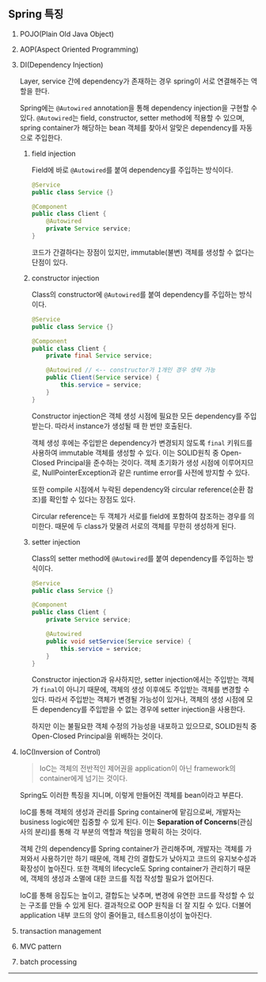 ## Spring 특징

1.  POJO(Plain Old Java Object)

2.  AOP(Aspect Oriented Programming)

3.  DI(Dependency Injection)

    Layer, service 간에 dependency가 존재하는 경우 spring이 서로 연결해주는 역할을 한다.

    Spring에는 `@Autowired` annotation을 통해 dependency injection을 구현할 수 있다. `@Autowired`는 field, constructor, setter method에 적용할 수 있으며, spring container가 해당하는 bean 객체를 찾아서 알맞은 dependency를 자동으로 주입한다.

    1.  field injection

        Field에 바로 `@Autowired`를 붙여 dependency를 주입하는 방식이다.

        ```java
        @Service
        public class Service {}

        @Component
        public class Client {
            @Autowired
            private Service service;
        }
        ```

        코드가 간결하다는 장점이 있지만, immutable(불변) 객체를 생성할 수 없다는 단점이 있다.

    2.  constructor injection

        Class의 constructor에 `@Autowired`를 붙여 dependency를 주입하는 방식이다.

        ```java
        @Service
        public class Service {}

        @Component
        public class Client {
            private final Service service;

            @Autowired // <-- constructor가 1개인 경우 생략 가능
            public Client(Service service) {
                this.service = service;
            }
        }
        ```

        Constructor injection은 객체 생성 시점에 필요한 모든 dependency를 주입받는다. 따라서 instance가 생성될 때 한 번만 호출된다.

        객체 생성 후에는 주입받은 dependency가 변경되지 않도록 `final` 키워드를 사용하여 immutable 객체를 생성할 수 있다. 이는 SOLID원칙 중 Open-Closed Principal을 준수하는 것이다. 객체 초기화가 생성 시점에 이루어지므로, NullPointerException과 같은 runtime error를 사전에 방지할 수 있다.

        또한 compile 시점에서 누락된 dependency와 circular reference(순환 참조)를 확인할 수 있다는 장점도 있다.

        Circular reference는 두 객체가 서로를 field에 포함하여 참조하는 경우를 의미한다. 때문에 두 class가 맞물려 서로의 객체를 무한히 생성하게 된다.

    3.  setter injection

        Class의 setter method에 `@Autowired`를 붙여 dependency를 주입하는 방식이다.

        ```java
        @Service
        public class Service {}

        @Component
        public class Client {
            private Service service;

            @Autowired
            public void setService(Service service) {
                this.service = service;
            }
        }
        ```

        Constructor injection과 유사하지만, setter injection에서는 주입받는 객체가 `final`이 아니기 때문에, 객체의 생성 이후에도 주입받는 객체를 변경할 수 있다. 따라서 주입받는 객체가 변경될 가능성이 있거나, 객체의 생성 시점에 모든 dependency를 주입받을 수 없는 경우에 setter injection을 사용한다.

        하지만 이는 불필요한 객체 수정의 가능성을 내포하고 있으므로, SOLID원칙 중 Open-Closed Principal을 위배하는 것이다.

4.  IoC(Inversion of Control)

    > IoC는 객체의 전반적인 제어권을 application이 아닌 framework의 container에게 넘기는 것이다.

    Spring도 이러한 특징을 지니며, 이렇게 만들어진 객체를 bean이라고 부른다.

    IoC를 통해 객체의 생성과 관리를 Spring container에 맡김으로써, 개발자는 business logic에만 집중할 수 있게 된다. 이는 **Separation of Concerns**(관심사의 분리)를 통해 각 부분의 역할과 책임을 명확히 하는 것이다.

    객체 간의 dependency를 Spring container가 관리해주며, 개발자는 객체를 가져와서 사용하기만 하기 때문에, 객체 간의 결합도가 낮아지고 코드의 유지보수성과 확장성이 높아진다. 또한 객체의 lifecycle도 Spring container가 관리하기 때문에, 객체의 생성과 소멸에 대한 코드를 직접 작성할 필요가 없어진다.

    IoC를 통해 응집도는 높이고, 결합도는 낮추며, 변경에 유연한 코드를 작성할 수 있는 구조를 만들 수 있게 된다. 결과적으로 OOP 원칙을 더 잘 지킬 수 있다. 더불어 application 내부 코드의 양이 줄어들고, 테스트용이성이 높아진다.

5.  transaction management

6.  MVC pattern

7.  batch processing

---
